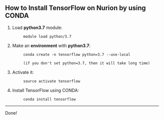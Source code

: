 ## How to Install TensorFlow on Nurion by using CONDA

1. Load __python3.7__ module:

            module load python/3.7

2. Make an __environment__ with __python3.7__:

            conda create -n tensorflow python=3.7 --use-local
            
            (if you don't set python=3.7, then it will take long time)

3. Activate it:

            source activate tensorflow

3. Install TensorFlow using CONDA:

            conda install tensorflow
            
-------------------------------

Done!
